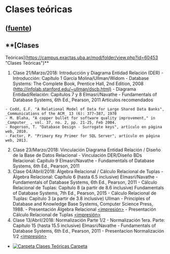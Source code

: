 # Clases teóricas
([fuente](https://campus.exactas.uba.ar/course/view.php?id=1001&section=1))
---
## **[Clases
Teóricas](https://campus.exactas.uba.ar/mod/folder/view.php?id=60453 "Clases
Teóricas")**

  1. Clase 21/Marzo/2018: Introducción y Diagrama Entidad Relación (DER) 
    - Introducción: Capítulo 1 García Molina/Ullman/Widom - Database Systems: The Complete Book, Prentice Hall, 2nd Edition, 2008 (<http://infolab.stanford.edu/~ullman/dscb.html)>
    - Diagrama Entidad/Relación: Capítulos 7 y 8 Elmasri/Navathe - Fundamentals of Database Systems, 6th Ed., Pearson, 2011
Artículos recomendados

    - Codd, E.F. "A Relational Model of Data for Large Shared Data Banks", _Communications of the ACM_ 13 (6): 377–387, 1970
    - M. Blaha, "A copper bullet for software quality improvement," in _Computer_ , vol. 37, no. 2, pp. 21-25, Feb 2004.
    - Rogerson, T. "Database Design - Surrogate keys", artículo en página web, 2010.
    - Factor, P. "Primary Key Primer for SQL Server", artículo en página web, 2013.
  2. Clase 23/Marzo/2018: Vinculación Diagrama Entidad Relación / Diseño de la Base de Datos Relacional 
    - Vinculación DER/Diseño BDs Relacional: Capítulo 9 Elmasri/Navathe - Fundamentals of Database Systems, 6th Ed., Pearson, 2011
  3. Clase 04/Abril/2018: Álgebra Relacional / Cálculo Relacional de Tuplas
    - Álgebra Relacional: Capítulo 6 (hasta 6.5 inclusive) Elmasri/Navathe - Fundamentals of Database Systems, 6th Ed., Pearson, 2011
    - Cálculo Relacional de Tuplas: Capítulo 8 (a partir de 8.6 inclusive) Fundamentals of Database Systems, 7th Ed., Pearson, 2015
    - Cálculo Relacional de Tuplas: Capìtulo 3 (a partir de 3.8 inclusive) Ullman - Principles of Database and Knowledge Base Systems, Computer Science Press, 1988.
    - Presentación Álgebra Relacional [<clase>](https://campus.exactas.uba.ar/pluginfile.php/79733/course/section/12872/ct03-AlgebraRelacional.pdf) [<impresión>](https://campus.exactas.uba.ar/pluginfile.php/79733/course/section/12872/ct03-AlgebraRelacional-impresion.pdf)
    - Presentación Cálculo Relacional de Tuplas [<clase>](https://campus.exactas.uba.ar/pluginfile.php/79733/course/section/12872/ct03-CalculoRelacionalDeTuplas.pdf) [<impresión>](https://campus.exactas.uba.ar/pluginfile.php/79733/course/section/12872/ct03-CalculoRelacionalDeTuplas-impresion.pdf)
  4. Clase 13/Abril/2018: Normalización Parte 1/2
    - Normalización 1era. Parte: Capítulo 15 (hasta 15.5 inclusive) Elmasri/Navathe - Fundamentals of Database Systems, 6th Ed., Pearson, 2011
    - Presentacion Normalización 1/2 [<clase>](https://campus.exactas.uba.ar/pluginfile.php/79733/course/section/12872/ct04-Normalizacion.pdf) [<impresión>](https://campus.exactas.uba.ar/pluginfile.php/79733/course/section/12872/ct04-Normalizacion-impresion.pdf)

  - [![Carpeta](https://campus.exactas.uba.ar/theme/image.php/magazine/folder/1462913092/icon) Clases Teóricas Carpeta](https://campus.exactas.uba.ar/mod/folder/view.php?id=60453)

